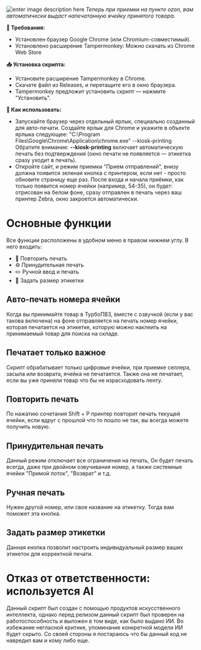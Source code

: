 
![enter image description here](https://i.postimg.cc/3wYs9ZK8/Frame-6.png)
*Теперь при приемки на пункте ozon, вам автоматически выдаст напечатанную ячейку принятого товара.*

**🧰 Требования:**
- Установлен браузер Google Chrome (или Chromium-совместимый).
- Установлено расширение Tampermonkey: Можно скачать из Chrome Web Store

**📥 Установка скрипта:**
- Установите расширение Tampermonkey в Chrome.
- Скачате файл из Releases, и перетащите его в окно браузера.
- Tampermonkey предложит установить скрипт — нажмите "Установить".

**🧾 Как использовать:**
- Запускайте браузер через отдельный ярлык, специально созданный для авто-печати.
Создайте ярлык для Chrome и укажите в объекте ярлыка следующее:
"C:\Program Files\Google\Chrome\Application\chrome.exe" --kiosk-printing
Обратите внимание: **--kiosk-printing** включает автоматическую печать без подтверждения (окно печати не появляется — этикетка сразу уходит в печать).
- Откройте сайт, и режим приемки "Прием отправлений", внизу должна появится зеленая кнопка с принтером, если нет - просто обновите страницу еще раз.
После входа и начала приёмки, как только появится номер ячейки (например, 54-35), он будет:
отрисован на белом фоне, сразу отправлен в печать через ваш принтер Zebra, окно закроется автоматически.
# Основные функции
Все функции расположены в удобном меню в правом нижнем углу. В него входить:

 - 🔁 Повторить печать 
 - ⚙️ Принудительная печать 
 - ✏️ Ручной ввод и печать
 - 📐 Задать размер этикетки

## Авто-печать номера ячейки
Когда вы принимайте товар в ТурбоПВЗ, вместе с озвучкой (если у вас такова включена) на фоне отправляется на печать номер ячейки, которая печатается на этикетке, которую можно наклеить на принимаемый товар для поиска на складе.
## Печатает только важное
Скрипт обрабатывает только цифровые ячейки, при приемке селлера, засыла или возврата, ячейка не печатается. Также она не печатает, если вы уже приняли товар что бы не израсходовать ленту.
## Повторить печать
По нажатию сочетания Shift + P принтер повторит печать текущей ячейки, если вдруг с прошлой что то пошло не так, вы всегда можете получить новую.
## Принудительная печать
Данный режим отключает все ограничения на печать, Он будет печать всегда, даже при двойном озвучивания номер, а также системные ячейки "Примой поток", "Возврат" и т.д.
## Ручная печать
Нужен другой номер, или свое название на этикетку. Тогда вам поможет эта кнопка. 
## Задать размер этикетки
Данная кнопка позволит настроить индивидуальный размер ваших этикеток для корректной печати.
# Отказ от ответственности: используется AI
Данный скрипт был создан с помощью продуктов искусственного интеллекта, однако перед релизом данный скрипт был проверен на работоспособность и выложен в том виде, как было выдано ИИ. Во избежание негласной критике, упоминание конкретной модели ИИ будет скрыто.  Со своей стороны я постараюсь что бы данный код не навредил вам и кому либо еще.
